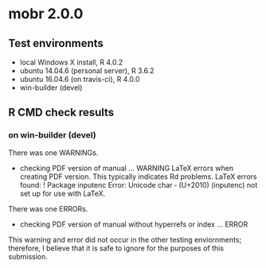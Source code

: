 # mobr 2.0.0

## Test environments
* local Windows X install, R 4.0.2
* ubuntu 14.04.6 (personal server), R 3.6.2
* ubuntu 16.04.6 (on travis-ci), R 4.0.0
* win-builder (devel)

## R CMD check results
### on win-builder (devel)
There was one WARNINGs. 
* checking PDF version of manual ... WARNING
LaTeX errors when creating PDF version.
This typically indicates Rd problems.
LaTeX errors found:
! Package inputenc Error: Unicode char ‐ (U+2010)
(inputenc)                not set up for use with LaTeX.

There was one ERRORs.
* checking PDF version of manual without hyperrefs or index ... ERROR

This warning and error did not occur in the other testing enviornments; therefore,
I believe that it is safe to ignore for the purposes of this submission. 

